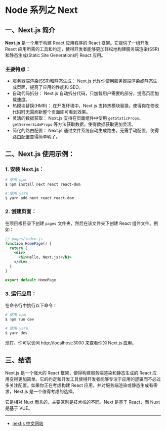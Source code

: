 # Node 系列之 Next

## 一、Next.js 简介

**Next.js** 是一个用于构建 React 应用程序的 React 框架。它提供了一组开发 React 应用所需的工具和约定，使得开发者能够更加轻松地构建服务端渲染(SSR)和静态生成(Static Site Generation)的 React 应用。

### 主要特点：

- 服务器端渲染(SSR)和静态生成： Next.js 允许你使用服务器端渲染或静态生成页面，提高了应用的性能和 SEO。
- 自动代码拆分： Next.js 自动拆分代码，只加载用户需要的部分，提高页面加载速度。
- 热模块替换(HMR)： 在开发环境中，Next.js 支持热模块替换，使得你在修改代码时无需刷新整个页面即可看到效果。
- 灵活的数据获取： Next.js 支持在页面组件中使用 `getStaticProps`、`getServerSideProps` 等方法获取数据，使得数据获取更加灵活。
- 简化的路由配置： Next.js 通过文件系统自动生成路由，无需手动配置，使得路由配置变得简单明了。

## 二、Next.js 使用示例：

### 1. 安装 Next.js：

```bash
# 使用 npm
$ npm install next react react-dom

# 使用 yarn
$ yarn add next react react-dom
```

### 2. 创建页面：

在项目根目录下创建 `pages` 文件夹，然后在该文件夹下创建 React 组件文件。例如：

```jsx
// pages/index.js
function HomePage() {
  return (
    <div>
      <h1>Hello, Next.js!</h1>
    </div>
  )
}

export default HomePage
```

### 3. 运行应用：

在命令行中执行以下命令：

```bash
# 使用 npm
$ npm run dev

# 使用 yarn
$ yarn dev
```

现在，你可以访问 http://localhost:3000 来查看你的 Next.js 应用。

## 三、结语

Next.js 是一个强大的 React 框架，使得构建服务端渲染和静态生成的 React 应用变得更加简单。它的约定和开发工具使得开发者能够专注于应用的逻辑而不必过多关注配置。如果你正在考虑构建 React 应用，并对服务端渲染或静态生成有需求，Next.js 是一个值得考虑的选择。

它是相对 Nuxt 而言的，主要区别是技术栈的不同。Next 是基于 React，而 Nuxt 是基于 VUE。

---

- [nextjs 中文网站](https://www.nextjs.cn/)

